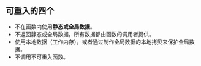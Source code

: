 ## 可重入的四个

- 不在函数内使用**静态或全局数据**。
- 不返回静态或全局数据，所有数据都由函数的调用者提供。
- 使用本地数据（工作内存），或者通过制作全局数据的本地拷贝来保护全局数据。
- 不调用不可重入函数。